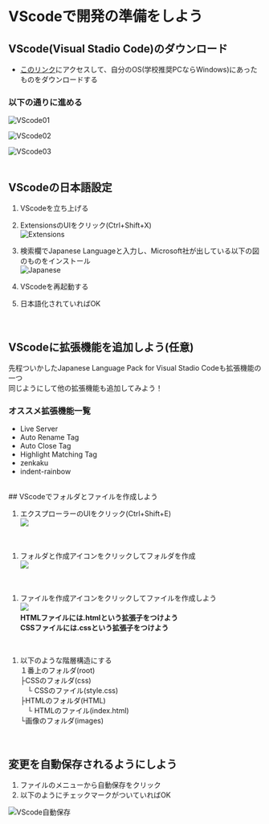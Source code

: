# VScodeで開発の準備をしよう

## VScode(Visual Stadio Code)のダウンロード
* [このリンク](https://code.visualstudio.com/)にアクセスして、自分のOS(学校推奨PCならWindows)にあったものをダウンロードする

### 以下の通りに進める
![VScode01](../images/VScode%E3%82%A4%E3%83%B3%E3%82%B9%E3%83%88%E3%83%BC%E3%83%AB1.PNG)<br>

![VScode02](../images/VScode%E3%82%A4%E3%83%B3%E3%82%B9%E3%83%88%E3%83%BC%E3%83%AB2.PNG)<br>

![VScode03](../images/VScode%E3%82%A4%E3%83%B3%E3%82%B9%E3%83%88%E3%83%BC%E3%83%AB3.PNG)<br>
<br>


## VScodeの日本語設定

1. VScodeを立ち上げる

1. ExtensionsのUIをクリック(Ctrl+Shift+X)<br>
![Extensions](../images/Extensions.PNG)

1. 検索欄でJapanese Languageと入力し、Microsoft社が出している以下の図のものをインストール<br>
![Japanese](../images/Japanese.PNG)

1. VScodeを再起動する

1. 日本語化されていればOK
<br>

## VScodeに拡張機能を追加しよう(任意)

先程ついかしたJapanese Language Pack for Visual Stadio Codeも拡張機能の一つ <br>
同じようにして他の拡張機能も追加してみよう！

### オススメ拡張機能一覧
* Live Server
* Auto Rename Tag
* Auto Close Tag
* Highlight Matching Tag
* zenkaku
* indent-rainbow
<br>
## VScodeでフォルダとファイルを作成しよう

1. エクスプローラーのUIをクリック(Ctrl+Shift+E)<br>
![](../images/explorer.PNG)<br>
<br>

1. フォルダと作成アイコンをクリックしてフォルダを作成<br>
![](../images/make_folder.png)<br>
<br>

1. ファイルを作成アイコンをクリックしてファイルを作成しよう<br>
![](../images/make_file.png)<br>
 <b>HTMLファイルには.htmlという拡張子をつけよう</b><br>
  <b>CSSファイルには.cssという拡張子をつけよう</b><br>
<br>

1. 以下のような階層構造にする <br>
１番上のフォルダ(root)<br>
├CSSのフォルダ(css)<br>
　└ CSSのファイル(style.css)<br>
├HTMLのフォルダ(HTML)<br>
　└ HTMLのファイル(index.html)<br>
└画像のフォルダ(images)<br>
<br>

## 変更を自動保存されるようにしよう
1. ファイルのメニューから自動保存をクリック
2. 以下のようにチェックマークがついていればOK

![VScode自動保存](../images/VScode%E8%87%AA%E5%8B%95%E4%BF%9D%E5%AD%98.png)